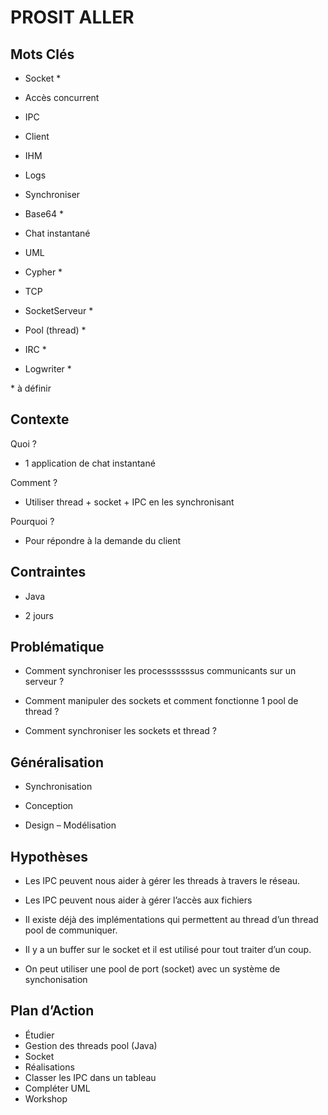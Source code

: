 
# PROSIT ALLER

## Mots Clés

-   Socket *
    
-   Accès concurrent
    
-   IPC
    
-   Client
    
-   IHM
    
-   Logs
    
-   Synchroniser
    
-   Base64 *
    
-   Chat instantané
    
-   UML
    
-   Cypher *
    
-   TCP
    
-   SocketServeur *
    
-   Pool (thread) *
    
-   IRC *
    
-   Logwriter *
    

\* à définir

## Contexte

Quoi ?

-   1 application de chat instantané

Comment ?

-   Utiliser thread + socket + IPC en les synchronisant

Pourquoi ?

-   Pour répondre à la demande du client

## Contraintes

-   Java
    
-   2 jours

## Problématique

-   Comment synchroniser les processsssssus communicants sur un serveur ?
    
-   Comment manipuler des sockets et comment fonctionne 1 pool de thread ?
    
-   Comment synchroniser les sockets et thread ?

## Généralisation

-   Synchronisation
    
-   Conception
    
-   Design – Modélisation


## Hypothèses

-   Les IPC peuvent nous aider à gérer les threads à travers le réseau.
    
-   Les IPC peuvent nous aider à gérer l’accès aux fichiers
    
-   Il existe déjà des implémentations qui permettent au thread d’un thread pool de communiquer.
    
-   Il y a un buffer sur le socket et il est utilisé pour tout traiter d’un coup.
    
-   On peut utiliser une pool de port (socket) avec un système de synchonisation

## Plan d’Action

-   Étudier
-   Gestion des threads pool (Java)
-   Socket
-   Réalisations
-   Classer les IPC dans un tableau
-   Compléter UML
-   Workshop
